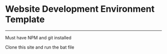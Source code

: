 # Website Development Environment Template

---------------------------

Must have NPM and git installed

Clone this site and run the bat file